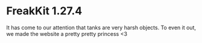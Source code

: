 # FreakKit 1.27.4

It has come to our attention that tanks are very harsh objects. To even it out, we made the website a pretty pretty princess <3
